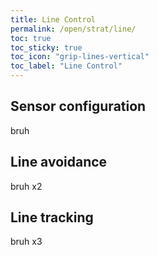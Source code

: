 ```yaml
---
title: Line Control
permalink: /open/strat/line/
toc: true
toc_sticky: true
toc_icon: "grip-lines-vertical"
toc_label: "Line Control"
---
```


## Sensor configuration

bruh

## Line avoidance

bruh x2

## Line tracking

bruh x3

